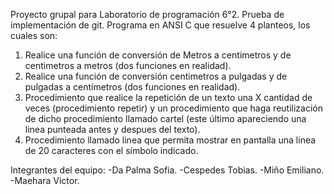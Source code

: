 Proyecto grupal para Laboratorio de programación 6°2.
Prueba de implementación de git.
Programa en ANSI C que resuelve 4 planteos, los cuales son:

1) Realice una función de conversión de Metros a centimetros y de centimetros a metros (dos funciones en realidad).
2) Realice una función de conversión centimetros a pulgadas y de pulgadas a centímetros (dos funciones en realidad).
3) Procedimiento que realice la repetición de un texto una X cantidad de veces (procedimiento repetir) y un procedimiento que haga reutilización de dicho procedimiento llamado cartel (este último apareciendo una linea punteada antes y despues del texto).
4) Procedimiento llamado linea que permita mostrar en pantalla una linea de 20 caracteres con el símbolo indicado.

Integrantes del equipo:
-Da Palma Sofia.
-Cespedes Tobias.
-Miño Emiliano.
-Maehara Victor.
